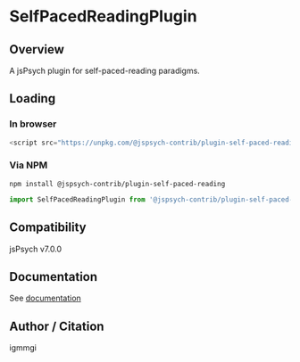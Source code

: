 # SelfPacedReadingPlugin

## Overview

A jsPsych plugin for self-paced-reading paradigms.

## Loading

### In browser

```js
<script src="https://unpkg.com/@jspsych-contrib/plugin-self-paced-reading@1.0.0">
```

### Via NPM

```
npm install @jspsych-contrib/plugin-self-paced-reading
```

```js
import SelfPacedReadingPlugin from '@jspsych-contrib/plugin-self-paced-reading';
```

## Compatibility

jsPsych v7.0.0

## Documentation

See [documentation](docs/jspsych-self-paced-reading.md)

## Author / Citation

igmmgi
